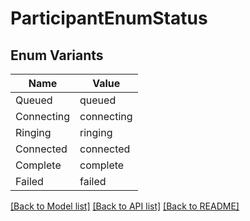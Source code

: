 # ParticipantEnumStatus

## Enum Variants

| Name | Value |
|---- | -----|
| Queued | queued |
| Connecting | connecting |
| Ringing | ringing |
| Connected | connected |
| Complete | complete |
| Failed | failed |


[[Back to Model list]](../README.md#documentation-for-models) [[Back to API list]](../README.md#documentation-for-api-endpoints) [[Back to README]](../README.md)


